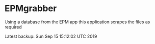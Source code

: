 # EPMgrabber
Using a database from the EPM app this application scrapes the files as required


Latest backup: Sun Sep 15 15:12:02 UTC 2019
